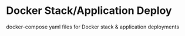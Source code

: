 # Docker Stack/Application Deploy

docker-compose yaml files for Docker stack & application deployments
